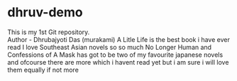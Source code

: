 # dhruv-demo
This is my 1st Git repository.
<br>
Author - Dhrubajyoti Das (murakami)
 A Litle Life is the best book i have ever read
 I love Southeast Asian novels so so much
 No Longer Human and Confessions of A Mask has got to be two of my favourite japanese novels and ofcourse there are more which i havent read yet but i am sure i will love them equally if not more 
